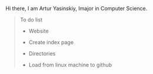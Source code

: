Hi there, I am Artur Yasinskiy, Imajor in Computer Science.

>To do list
>- Website
>  - Create index page
>
>- Directories
>  - Load from linux machine to github
